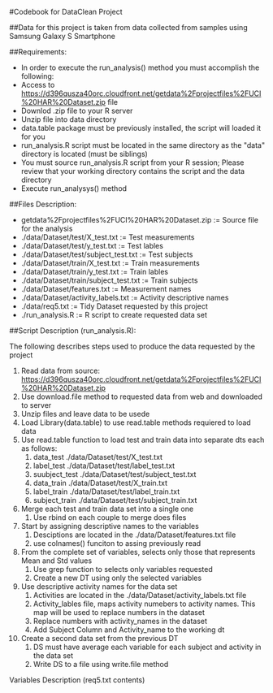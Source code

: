 #Codebook for DataClean Project

##Data for this project is taken from data collected from samples using Samsung Galaxy S Smartphone

##Requirements:
* In order to execute the run_analysis() method you must accomplish the following:
* Access to https://d396qusza40orc.cloudfront.net/getdata%2Fprojectfiles%2FUCI%20HAR%20Dataset.zip file
* Downlod .zip file to your R server
* Unzip file into data directory
* data.table package must be previously installed, the script will loaded it for you
* run_analysis.R script must be located in the same directory as the "data" directory is located (must be siblings)
* You must source run_analysis.R script from your R session; Please review that your working directory contains the script and the data directory
* Execute run_analysys() method


##Files Description:

* getdata%2Fprojectfiles%2FUCI%20HAR%20Dataset.zip := Source file for the analysis
* ./data/Dataset/test/X_test.txt := Test measurements
* ./data/Dataset/test/y_test.txt := Test lables
* ./data/Dataset/test/subject_test.txt := Test subjects
* ./data/Dataset/train/X_test.txt := Train measurements
* ./data/Dataset/train/y_test.txt := Train lables
* ./data/Dataset/train/subject_test.txt := Train subjects
* ./data/Dataset/features.txt   := Measurement names
* ./data/Dataset/activity_labels.txt := Activity descriptive names
* ./data/req5.txt   := Tidy Dataset requested by this project
* ./run_analysis.R  := R script to create requested data set



##Script Description (run_analysis.R):

The following describes steps used to produce the data requested by the project

1.  Read data from source: https://d396qusza40orc.cloudfront.net/getdata%2Fprojectfiles%2FUCI%20HAR%20Dataset.zip 
  1. Use download.file method to requested data from web and downloaded to server
  2. Unzip files and leave data to be usede
2.  Load Library(data.table) to use read.table methods requiered to load data
3. Use read.table function to load test and train data into separate dts each  as follows:
    1. data_test ./data/Dataset/test/X_test.txt
    2. label_test ./data/Dataset/test/label_test.txt
    3. suubject_test ./data/Dataset/test/subject_test.txt
    4. data_train ./data/Dataset/test/X_train.txt
    5. label_train ./data/Dataset/test/label_train.txt
    6. subject_train ./data/Dataset/test/subject_train.txt
4.  Merge each test and train data set into a single one
    1.  Use rbind on each couple to merge does files
5.  Start by assigning descriptive names to the variables 
    1. Desciptions are located in the ./data/Dataset/features.txt file
    2. use colnames() funciton to assing previously read 
6.  From the complete set of variables, selects only those that represents Mean and Std values
    1. Use grep function to selects only variables requested
    2. Create a new DT using only the selected variables
7. Use descriptive activity names for the data set
    1. Activities are located in the ./data/Dataset/activity_labels.txt file
    2. Activity_lables file, maps activity numebers to activity names. This map will be used to replace numbers in the dataset
    3. Replace numbers with activity_names in the dataset
    4. Add Subject Column and Activity_name to the working dt
8.  Create a second data set from the previous DT 
    1. DS must have average each variable for each subject and activity in the data set
    2. Write DS to a file using write.file method
  
   
Variables Description (req5.txt contents)



